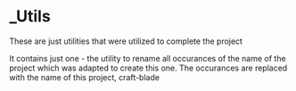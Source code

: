 # \_Utils

These are just utilities that were utilized to complete the project

It contains just one - the utility to rename all occurances of the name of the project which was adapted to create this one. The occurances are replaced with the name of this project, craft-blade
